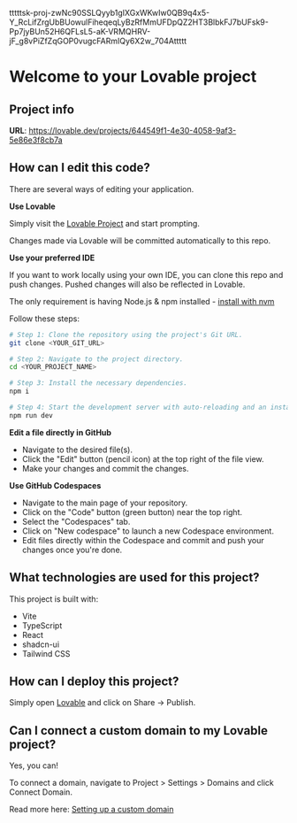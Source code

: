 tttttsk-proj-zwNc90SSLQyyb1gIXGxWKwIw0QB9q4x5-Y_RcLifZrgUbBUowulFiheqeqLyBzRfMmUFDpQZ2HT3BlbkFJ7bUFsk9-Pp7jyBUn52H6QFLsL5-aK-VRMQHRV-jF_g8vPiZfZqGOP0vugcFARmIQy6X2w_704Attttt

# Welcome to your Lovable project

## Project info

**URL**: https://lovable.dev/projects/644549f1-4e30-4058-9af3-5e86e3f8cb7a

## How can I edit this code?

There are several ways of editing your application.

**Use Lovable**

Simply visit the [Lovable Project](https://lovable.dev/projects/644549f1-4e30-4058-9af3-5e86e3f8cb7a) and start prompting.

Changes made via Lovable will be committed automatically to this repo.

**Use your preferred IDE**

If you want to work locally using your own IDE, you can clone this repo and push changes. Pushed changes will also be reflected in Lovable.

The only requirement is having Node.js & npm installed - [install with nvm](https://github.com/nvm-sh/nvm#installing-and-updating)

Follow these steps:

```sh
# Step 1: Clone the repository using the project's Git URL.
git clone <YOUR_GIT_URL>

# Step 2: Navigate to the project directory.
cd <YOUR_PROJECT_NAME>

# Step 3: Install the necessary dependencies.
npm i

# Step 4: Start the development server with auto-reloading and an instant preview.
npm run dev
```

**Edit a file directly in GitHub**

- Navigate to the desired file(s).
- Click the "Edit" button (pencil icon) at the top right of the file view.
- Make your changes and commit the changes.

**Use GitHub Codespaces**

- Navigate to the main page of your repository.
- Click on the "Code" button (green button) near the top right.
- Select the "Codespaces" tab.
- Click on "New codespace" to launch a new Codespace environment.
- Edit files directly within the Codespace and commit and push your changes once you're done.

## What technologies are used for this project?

This project is built with:

- Vite
- TypeScript
- React
- shadcn-ui
- Tailwind CSS

## How can I deploy this project?

Simply open [Lovable](https://lovable.dev/projects/644549f1-4e30-4058-9af3-5e86e3f8cb7a) and click on Share -> Publish.

## Can I connect a custom domain to my Lovable project?

Yes, you can!

To connect a domain, navigate to Project > Settings > Domains and click Connect Domain.

Read more here: [Setting up a custom domain](https://docs.lovable.dev/tips-tricks/custom-domain#step-by-step-guide)
